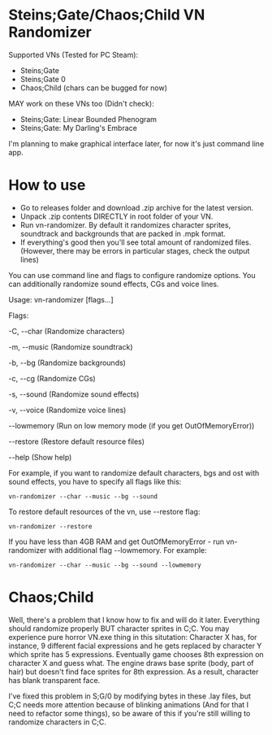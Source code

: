 # Steins;Gate/Chaos;Child VN Randomizer
Supported VNs (Tested for PC Steam):
- Steins;Gate
- Steins;Gate 0
- Chaos;Child (chars can be bugged for now)

MAY work on these VNs too (Didn't check):
- Steins;Gate: Linear Bounded Phenogram
- Steins;Gate: My Darling's Embrace

I'm planning to make graphical interface later, for now it's just command line app.

# How to use
- Go to releases folder and download .zip archive for the latest version. 
- Unpack .zip contents DIRECTLY in root folder of your VN.
- Run vn-randomizer. By default it randomizes character sprites, soundtrack and backgrounds that are packed in .mpk format.
- If everything's good then you'll see total amount of randomized files. (However, there may be errors in particular stages, check the output lines)

You can use command line and flags to configure randomize options. You can additionally randomize sound effects, CGs and voice lines. 

Usage: vn-randomizer [flags...]

Flags:

-C, --char (Randomize characters)

-m, --music           (Randomize soundtrack)

-b, --bg              (Randomize backgrounds)

-c, --cg              (Randomize CGs)

-s, --sound           (Randomize sound effects)

-v, --voice           (Randomize voice lines)

--lowmemory           (Run on low memory mode (if you get OutOfMemoryError))

--restore             (Restore default resource files)

--help (Show help)

For example, if you want to randomize default characters, bgs and ost with sound effects, you have to specify all flags like this: 
```
vn-randomizer --char --music --bg --sound
```

To restore default resources of the vn, use --restore flag:
```
vn-randomizer --restore
```

If you have less than 4GB RAM and get OutOfMemoryError - run vn-randomizer with additional flag --lowmemory. For example:
```
vn-randomizer --char --music --bg --sound --lowmemory
```

# Chaos;Child
Well, there's a problem that I know how to fix and will do it later. Everything should randomize properly BUT character sprites in C;C. You may experience pure horror VN.exe thing in this situtation: Character X has, for instance, 9 different facial expressions and he gets replaced by character Y which sprite has 5 expressions. Eventually game chooses 8th expression on character X and guess what. The engine draws base sprite (body, part of hair) but doesn't find face sprites for 8th expression. As a result, character has blank transparent face.

I've fixed this problem in S;G/0 by modifying bytes in these .lay files, but C;C needs more attention because of blinking animations (And for that I need to refactor some things), so be aware of this if you're still willing to randomize characters in C;C.

